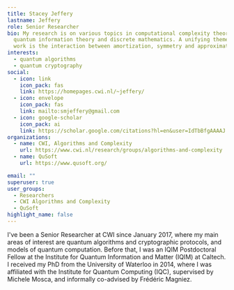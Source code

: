 ```yaml
---
title: Stacey Jeffery
lastname: Jeffery
role: Senior Researcher
bio: My research is on various topics in computational complexity theory,
  quantum information theory and discrete mathematics. A unifying theme in my
  work is the interaction between amortization, symmetry and approximation.
interests:
  - quantum algorithms
  - quantum cryptography
social:
  - icon: link
    icon_pack: fas
    link: https://homepages.cwi.nl/~jeffery/
  - icon: envelope
    icon_pack: fas
    link: mailto:smjeffery@gmail.com
  - icon: google-scholar
    icon_pack: ai
    link: https://scholar.google.com/citations?hl=en&user=IdTbBfgAAAAJ
organizations:
  - name: CWI, Algorithms and Complexity
    url: https://www.cwi.nl/research/groups/algorithms-and-complexity
  - name: QuSoft
    url: https://www.qusoft.org/

email: ""
superuser: true
user_groups:
  - Researchers
  - CWI Algorithms and Complexity
  - QuSoft
highlight_name: false
---
```


I've been a Senior Researcher at CWI since January 2017, where my main areas of interest are quantum algorithms and cryptographic protocols, and models of quantum computation. Before that, I was an IQIM Postdoctoral Fellow at the Institute for Quantum Information and Matter (IQIM) at Caltech. I received my PhD from the University of Waterloo in 2014, where I was affiliated with the Institute for Quantum Computing (IQC), supervised by Michele Mosca, and informally co-advised by Frédéric Magniez.
